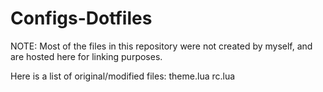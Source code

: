 Configs-Dotfiles
================
NOTE: Most of the files in this repository were not created by myself, and are hosted here for linking purposes.

Here is a list of original/modified files:
theme.lua
rc.lua
